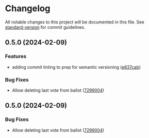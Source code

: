 # Changelog

All notable changes to this project will be documented in this file. See [standard-version](https://github.com/conventional-changelog/standard-version) for commit guidelines.

## 0.5.0 (2024-02-09)


### Features

* adding commit linting to prep for semantic versioning ([e837cab](https://github.com/stevenwcarter/rc-voting/commits/e837cab2e43b3c6570790532dccca721e6251e46))


### Bug Fixes

* Allow deleting last vote from ballot ([7299004](https://github.com/stevenwcarter/rc-voting/commits/7299004a4c346a4e2421165dd47eb6ebce8dd45d))

## 0.5.0 (2024-02-09)


### Bug Fixes

* Allow deleting last vote from ballot ([7299004](https://github.com/stevenwcarter/rc-voting/commits/7299004a4c346a4e2421165dd47eb6ebce8dd45d))
